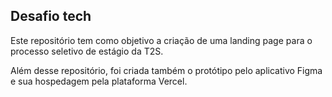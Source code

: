 ## Desafio tech

Este repositório tem como objetivo a criação de uma landing page para o processo seletivo de estágio da T2S.

Além desse repositório, foi criada também o protótipo pelo aplicativo Figma e sua hospedagem pela plataforma Vercel.
